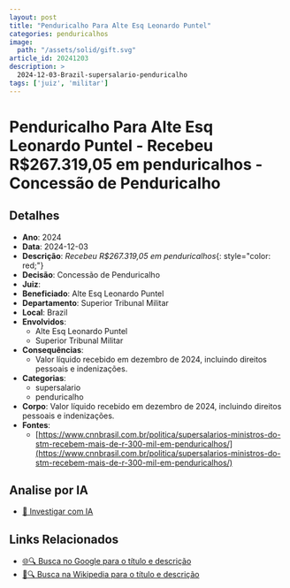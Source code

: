 ```yaml
---
layout: post
title: "Penduricalho Para Alte Esq Leonardo Puntel"
categories: penduricalhos 
image:
  path: "/assets/solid/gift.svg"
article_id: 20241203
description: >
  2024-12-03-Brazil-supersalario-penduricalho
tags: ['juiz', 'militar']
---
```


# Penduricalho Para Alte Esq Leonardo Puntel - Recebeu R$267.319,05 em penduricalhos - Concessão de Penduricalho

## Detalhes
- **Ano**: 2024
- **Data**: 2024-12-03
- **Descrição**: <i class="fas fa-money-bill-wave"></i> *Recebeu R$267.319,05 em penduricalhos*{: style="color: red;"}
- **Decisão**: Concessão de Penduricalho
- **Juiz**: 
- **Beneficiado**: Alte Esq Leonardo Puntel
- **Departamento**: Superior Tribunal Militar
- **Local**: Brazil
- **Envolvidos**:
  - Alte Esq Leonardo Puntel
  - Superior Tribunal Militar
- **Consequências**:
  - Valor líquido recebido em dezembro de 2024, incluindo direitos pessoais e indenizações.
- **Categorias**:
  - supersalario
  - penduricalho
- **Corpo**: Valor líquido recebido em dezembro de 2024, incluindo direitos pessoais e indenizações.
- **Fontes**:
  - [https://www.cnnbrasil.com.br/politica/supersalarios-ministros-do-stm-recebem-mais-de-r-300-mil-em-penduricalhos/](https://www.cnnbrasil.com.br/politica/supersalarios-ministros-do-stm-recebem-mais-de-r-300-mil-em-penduricalhos/)

## Analise por IA
- [🤖 Investigar com IA](https://www.perplexity.ai/search?q=%22penduricalhos%20judiciais%20Brasil%22%20Penduricalho%20Para%20Alte%20Esq%20Leonardo%20Puntel%20Recebeu%20R%24267.319%2C05%20em%20penduricalhos%20Brazil%202024-12-03%20%20Alte%20Esq%20Leonardo%20Puntel)

## Links Relacionados
- [🌐🔍 Busca no Google para o título e descrição](https://www.google.com/search?q=%22penduricalhos%20judiciais%20Brasil%22%20Penduricalho%20Para%20Alte%20Esq%20Leonardo%20Puntel%20Recebeu%20R%24267.319%2C05%20em%20penduricalhos%20Brazil%202024-12-03%20%20Alte%20Esq%20Leonardo%20Puntel)
- [📖🔍 Busca na Wikipedia para o título e descrição](https://pt.wikipedia.org/w/index.php?search=%22penduricalhos%20judiciais%20Brasil%22%20Penduricalho%20Para%20Alte%20Esq%20Leonardo%20Puntel%20Recebeu%20R%24267.319%2C05%20em%20penduricalhos%20Brazil%202024-12-03%20%20Alte%20Esq%20Leonardo%20Puntel)

